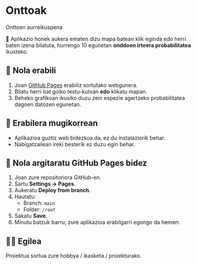 # Onttoak
Onttoen aurreikuspena

🌿 Aplikazio honek aukera ematen dizu mapa batean klik eginda edo herri baten izena bilatuta,
hurrengo 10 egunetan **onddoen irteera probabilitatea** ikusteko.

## 🔧 Nola erabili

1. Joan [GitHub Pages](https://pages.github.com/) erabiliz sortutako webgunera.
2. Bilatu herri bat goiko testu-kutxan **edo** klikatu mapan.
3. Beheko grafikoan ikusiko duzu zein espezie agertzeko probabilitatea dagoen datozen egunetan.

## 📱 Erabilera mugikorrean

- Aplikazioa guztiz web bidezkoa da, ez du instalaziorik behar.
- Nabigatzailean ireki besterik ez duzu egin behar.

## 🚀 Nola argitaratu GitHub Pages bidez

1. Joan zure repositoriora GitHub-en.
2. Sartu **Settings → Pages**.
3. Aukeratu **Deploy from branch**.
4. Hautatu:
   - Branch: `main`
   - Folder: `/root`
5. Sakatu **Save**.
6. Minutu batzuk barru, zure aplikazioa erabilgarri egongo da hemen:


## 👨‍💻 Egilea

Proiektua sortua zure hobbya / ikasketa / proiekturako.
